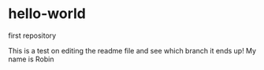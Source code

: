 # hello-world
first repository

This is a test on editing the readme file and see which branch it ends up!
My name is Robin

